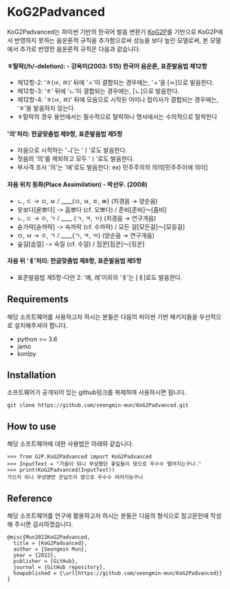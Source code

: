 # KoG2Padvanced

KoG2Padvanced는 파이썬 기반의 한국어 발음 변환기 [KoG2P](https://github.com/scarletcho/KoG2P)를 기반으로 KoG2P에서 반영하지 못하는 음운론적 규칙을 추가함으로써 성능을 보다 높인 모델로써, 본 모델에서 추가로 반영한 음운론적 규칙은 다음과 같습니다.

#### ㅎ탈락(/h/-deletion): - 강옥미(2003: 515) 한국어 음운론, 표준발음법 제12항 
- 제12항-2: ‘ㅎ(ㄶ, ㅀ)’ 뒤에 ‘ㅅ’이 결합되는 경우에는, ‘ㅅ’을 [ㅆ]으로 발음한다.
- 제12항-3: ‘ㅎ’ 뒤에 ‘ㄴ’이 결합되는 경우에는, [ㄴ]으로 발음한다.
- 제12항-4: ‘ㅎ(ㄶ, ㅀ)’ 뒤에 모음으로 시작된 어미나 접미사가 결합되는 경우에는, ‘ㅎ’을 발음하지 않는다.
- ㅎ탈락의 경우 용언에서는 필수적으로 탈락하나 명사에서는 수의적으로 탈락한다 

#### '의'처리: 한글맞춤법 제9항, 표준발음법 제5항 
- 자음으로 시작하는 'ㅢ'는 'ㅣ'로도 발음한다.
- 첫음의 '의'를 제외하고 모두 'ㅣ'로도 발음한다.
- 부사격 조사 '의'는 '에'로도 발음한다: ex) 민주주의의 의의[민주주이에 의이]

#### 자음 위치 동화(Place Assimilation) - 박선우. (2008)
- ㄴ, ㄷ → ㅁ, ㅂ / ____{ㅁ, ㅂ, ㅍ, ㅃ} (치경음 → 양순음)
- 옷보다[옫뽀다] -> 옵뽀다 (cf. 오뽀다) / 준비[준비]～[줌비]
- ㄴ, ㄷ → ㅇ, ㄱ / ____ {ㄱ, ㅋ, ㄲ} (치경음 → 연구개음)
- 숟가락[숟까락] -> 숙까락 (cf. 수까락) / 모든 걸[모든걸]～[모등걸]
- ㅁ, ㅂ → ㅇ, ㄱ / ____{ㄱ, ㅋ, ㄲ} (양순음 → 연구개음)
- 숲길[숩낄] -> 숙낄 (cf. 수낄) / 짐꾼[짐꾼]～[징꾼]

#### 자음 뒤 ‘ㅖ’처리: 한글맞춤법 제8항, 표준발음법 제5항
- 표준발음법 제5항-다만 2: ‘예, 례’이외의 ‘ㅖ’는 [ㅔ]로도 발음한다. 


## Requirements
해당 소프트웨어를 사용하고자 하시는 분들은 다음의 파이썬 기반 패키지들을 우선적으로 설치해주셔야 합니다.

* python >= 3.6
* jamo
* konlpy


## Installation
소프트웨어가 공개되어 있는 github링크를 복제하여 사용하시면 됩니다.

```
git clone https://github.com/seongmin-mun/KoG2Padvanced.git
```


## How to use
해당 소프트웨어에 대한 사용법은 아래와 같습니다.

```
>>> from G2P.KoG2Padvanced import KoG2Padvanced
>>> InputText = "가을이 되니 무성했던 꽃잎들이 땅으로 우수수 떨어지는구나."
>>> print(KoG2Padvanced(InputText))
가으리 되니 무성앧떤 꼰닙뜨리 땅으로 우수수 떠러지능구나
```


## Reference
해당 소프트웨어를 연구에 활용하고자 하시는 분들은 다음의 형식으로 참고문헌에 작성해 주시면 감사하겠습니다.

	@misc{Mun2022KoG2Padvanced,
	  title = {KoG2Padvanced},
	  author = {Seongmin Mun},
	  year = {2022},
	  publisher = {GitHub},
	  journal = {GitHub repository},
	  howpublished = {\url{https://github.com/seongmin-mun/KoG2Padvanced}}
	}
